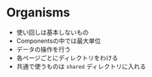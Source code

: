 # Organisms
- 使い回しは基本しないもの
- Componentsの中では最大単位
- データの操作を行う
- 各ページごとにディレクトリをわける
- 共通で使うものは `shared` ディレクトリに入れる
